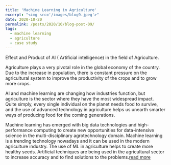 ```yaml
---
title: 'Machine Learning in Agriculture'
excerpt: "<img src='/images/blog9.jpeg'>"
date: 2020-10-20
permalink: /posts/2020/10/blog-post-09/
tags:
  - machine learning 
  - agriculture
  - case study
---
```


Effect and Product of AI ( Artificial intelligence) in the field of Agriculture.

Agriculture plays a very pivotal role in the global economy of the country. Due to the increase in population, there is constant pressure on the agricultural system to improve the productivity of the crops and to grow more crops.

AI and machine learning are changing how industries function, but agriculture is the sector where they have the most widespread impact. Quite simply, every single individual on the planet needs food to survive, and the use of advanced technology in agriculture helps us unearth smarter ways of producing food for the coming generations.

Machine learning has emerged with big data technologies and high-performance computing to create new opportunities for data-intensive science in the multi-disciplinary agrotechnology domain. Machine learning is a trending technology nowadays and it can be used in the modern agriculture industry. The use of ML in agriculture helps to create more healthy seeds. Artificial techniques are being used in the agricultural sector to increase accuracy and to find solutions to the problems.[read more](https://medium.com/@d0r1h/machine-learning-in-agriculture-c4650a5036c)




